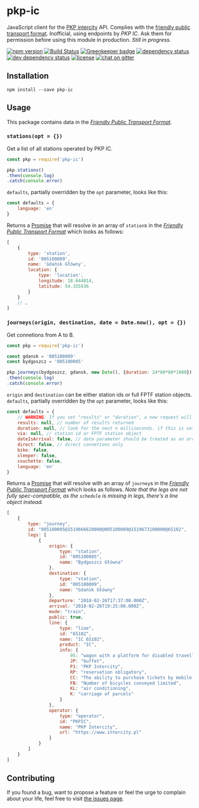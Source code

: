 # pkp-ic

JavaScript client for the [PKP intercity](https://www.intercity.pl/) API. Complies with the [friendly public transport format](https://github.com/public-transport/friendly-public-transport-format). Inofficial, using endpoints by *PKP IC*. Ask them for permission before using this module in production. *Still in progress.*

[![npm version](https://img.shields.io/npm/v/pkp-ic.svg)](https://www.npmjs.com/package/pkp-ic)
[![Build Status](https://travis-ci.org/juliuste/pkp-ic.svg?branch=master)](https://travis-ci.org/juliuste/pkp-ic)
[![Greenkeeper badge](https://badges.greenkeeper.io/juliuste/pkp-ic.svg)](https://greenkeeper.io/)
[![dependency status](https://img.shields.io/david/juliuste/pkp-ic.svg)](https://david-dm.org/juliuste/pkp-ic)
[![dev dependency status](https://img.shields.io/david/dev/juliuste/pkp-ic.svg)](https://david-dm.org/juliuste/pkp-ic#info=devDependencies)
[![license](https://img.shields.io/github/license/juliuste/pkp-ic.svg?style=flat)](LICENSE)
[![chat on gitter](https://badges.gitter.im/juliuste.svg)](https://gitter.im/juliuste)

## Installation

```shell
npm install --save pkp-ic
```

## Usage

This package contains data in the [*Friendly Public Transport Format*](https://github.com/public-transport/friendly-public-transport-format).

### `stations(opt = {})`

Get a list of all stations operated by PKP IC.

```js
const pkp = require('pkp-ic')

pkp.stations()
.then(console.log)
.catch(console.error)
```

`defaults`, partially overridden by the `opt` parameter, looks like this:

```js
const defaults = {
    language: 'en'
}
```

Returns a [Promise](https://developer.mozilla.org/en-US/docs/Web/JavaScript/Reference/Global_Objects/promise) that will resolve in an array of `station`s in the [*Friendly Public Transport Format*](https://github.com/public-transport/friendly-public-transport-format) which looks as follows:

```js
[
    {
        type: 'station',
        id: '005100009',
        name: 'Gdańsk Główny',
        location: {
            type: 'location',
            longitude: 18.644014,
            latitude: 54.355936
        }
    }
    // …
]
```

### `journeys(origin, destination, date = Date.now(), opt = {})`

Get connetions from A to B.

```js
const pkp = require('pkp-ic')

const gdansk = '005100009'
const bydgoszcz = '005100005'

pkp.journeys(bydgoszcz, gdansk, new Date(), {duration: 24*60*60*1000})
.then(console.log)
.catch(console.error)
```
`origin` and `destination` can be either station ids or full FPTF station objects. `defaults`, partially overridden by the `opt` parameter, looks like this:

```js
const defaults = {
    // WARNING: If you set "results" or "duration", a new request will be created for every 3rd connection found since the API exposes max. 3 connections per request
    results: null, // number of results returned
    duration: null, // look for the next n milliseconds. if this is set, 'results' must not be set and vice versa.
    via: null, // station id or FPTF station object
    dateIsArrival: false, // date parameter should be treated as an arrival date instead of as a departure date
    direct: false, // direct connetions only
    bike: false,
    sleeper: false,
    couchette: false,
    language: 'en'
}
```

Returns a [Promise](https://developer.mozilla.org/en-US/docs/Web/JavaScript/Reference/Global_Objects/promise) that will resolve with an array of `journey`s in the [*Friendly Public Transport Format*](https://github.com/public-transport/friendly-public-transport-format) which looks as follows.
*Note that the legs are not fully spec-compatible, as the `schedule` is missing in legs, there's a line object instead.*

```js
[
    {
        type: "journey",
        id: "005100005@1519666620000@005100009@1519673100000@65102",
        legs: [
            {
                origin: {
                    type: "station",
                    id: "005100005",
                    name: "Bydgoszcz Główna"
                },
                destination: {
                    type: "station",
                    id: "005100009",
                    name: "Gdańsk Główny"
                },
                departure: "2018-02-26T17:37:00.000Z",
                arrival: "2018-02-26T19:25:00.000Z",
                mode: "train",
                public: true,
                line: {
                    type: "line",
                    id: "65102",
                    name: "IC 65102",
                    product: "IC",
                    info: {
                        95: "wagon with a platform for disabled travellers",
                        JP: "buffet",
                        P1: "PKP Intercity",
                        RP: "reservation obligatory",
                        CC: "The ability to purchase tickets by mobile phone on m.bilkom.pl",
                        FB: "Number of bicycles conveyed limited",
                        KL: "air conditioning",
                        K: "carriage of parcels"
                    }
                },
                operator: {
                    type: "operator",
                    id: "PKPIC",
                    name: "PKP Intercity",
                    url: "https://www.intercity.pl"
                }
            }
        ]
    }
]
```

## Contributing

If you found a bug, want to propose a feature or feel the urge to complain about your life, feel free to visit [the issues page](https://github.com/juliuste/pkp-ic/issues).
